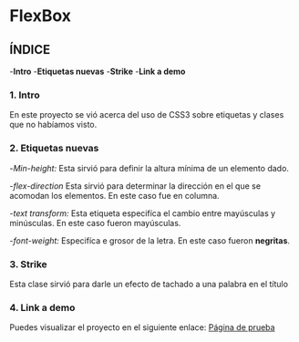 # FlexBox
## ÍNDICE
-**Intro**
-**Etiquetas nuevas**
-**Strike**
-**Link a demo**

### 1. Intro
En este proyecto se vió acerca del uso de CSS3 sobre etiquetas y clases que no habíamos visto.

### 2. Etiquetas nuevas
-_Min-height:_
Esta sirvió para definir la altura mínima de un elemento dado.

-_flex-direction_
Esta sirvió para determinar la dirección en el que se acomodan los elementos. En este caso fue en columna.

-_text transform:_
Esta etiqueta especifíca el cambio entre mayúsculas y minúsculas. En este caso fueron mayúsculas.

-_font-weight:_
Especifíca e grosor de la letra. En este caso fueron **negritas**.

### 3. Strike
Esta clase sirvió para darle un efecto de tachado a una palabra en el título

### 4. Link a demo
Puedes visualizar el proyecto en el siguiente enlace: [Página de prueba](https://flex-box-blue.vercel.app/)
